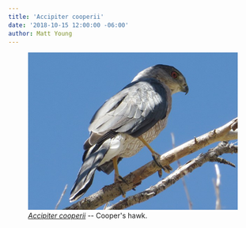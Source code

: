 ```yaml
---
title: 'Accipiter cooperii'
date: '2018-10-15 12:00:00 -06:00'
author: Matt Young
---
```

<figure>
<img src="/uploads/2018/IMG_2531_Coopers_Hawk_600.jpg" alt="Cooper's hawk"/>
<figcaption>
<a href="https://www.allaboutbirds.org/guide/Coopers_Hawk/id"><i>Accipiter cooperii</i></a> -- Cooper's hawk.
</figcaption>
</figure>
